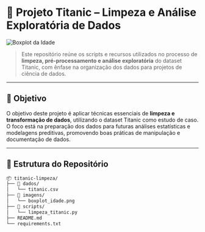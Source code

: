 # 🚢 Projeto Titanic – Limpeza e Análise Exploratória de Dados

![Boxplot da Idade](./imagens/boxplot_idade.png)

> Este repositório reúne os scripts e recursos utilizados no processo de **limpeza, pré-processamento e análise exploratória** do dataset Titanic, com ênfase na organização dos dados para projetos de ciência de dados.

---

## 🎯 Objetivo

O objetivo deste projeto é aplicar técnicas essenciais de **limpeza e transformação de dados**, utilizando o dataset Titanic como estudo de caso. O foco está na preparação dos dados para futuras análises estatísticas e modelagens preditivas, promovendo boas práticas de manipulação e documentação de dados.

---

## 📂 Estrutura do Repositório

```bash
📦 titanic-limpeza/
├── 📁 dados/
│   └── titanic.csv
├── 📁 imagens/
│   └── boxplot_idade.png
├── 📁 scripts/
│   └── limpeza_titanic.py
├── README.md
└── requirements.txt
